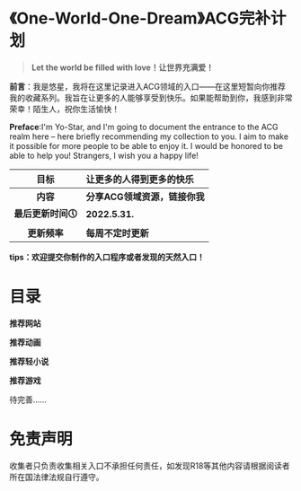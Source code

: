 # 《One-World-One-Dream》ACG完补计划
> **Let the world be filled with love！让世界充满爱！**

**前言**：我是悠星，我将在这里记录进入ACG领域的入口——在这里短暂向你推荐我的收藏系列。我旨在让更多的人能够享受到快乐。如果能帮助到你，我感到非常荣幸！陌生人，祝你生活愉快！

**Preface**:I'm Yo-Star, and I'm going to document the entrance to the ACG realm here – here briefly recommending my collection to you. I aim to make it possible for more people to be able to enjoy it. I would be honored to be able to help you! Strangers, I wish you a happy life!

|     **目标**      | **让更多的人得到更多的快乐**  |
| :---------------: | :---------------------------- |
|     **内容**      | **分享ACG领域资源，链接你我** |
| **最后更新时间🕔** | **2022.5.31.**                |
|   **更新频率**    | **每周不定时更新**            |

**tips：欢迎提交你制作的入口程序或者发现的天然入口！**

# **目录**

**推荐网站**

**推荐动画**

**推荐轻小说**

**推荐游戏**

待完善……

# 免责声明

收集者只负责收集相关入口不承担任何责任，如发现R18等其他内容请根据阅读者所在国法律法规自行遵守。
